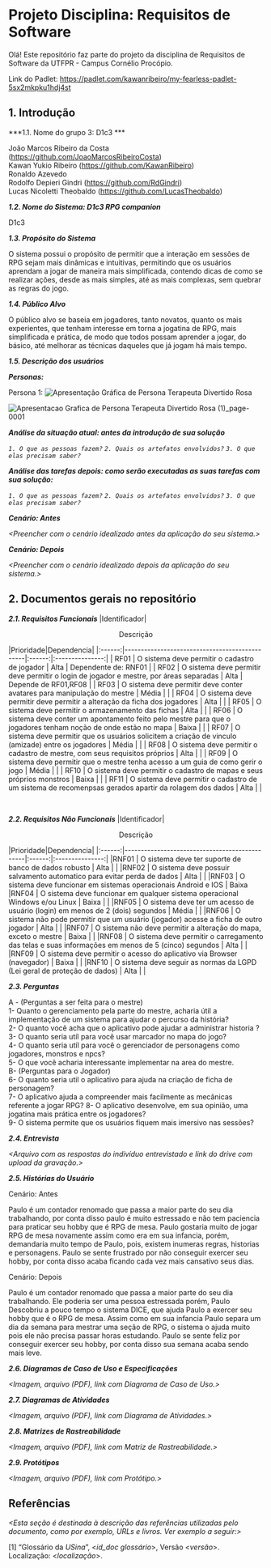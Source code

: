 
# Projeto Disciplina: Requisitos de Software

Olá! Este repositório faz parte do projeto da disciplina de Requisitos de Software da UTFPR - Campus Cornélio Procópio. 

Link do Padlet: https://padlet.com/kawanribeiro/my-fearless-padlet-5sx2mkpku1hdj4st

## 1. Introdução

***1.1. Nome do grupo 3: D1c3 ***

João Marcos Ribeiro da Costa (https://github.com/JoaoMarcosRibeiroCosta)<br/>
Kawan Yukio Ribeiro (https://github.com/KawanRibeiro)<br/>
Ronaldo Azevedo<br/>
Rodolfo Depieri Gindri (https://github.com/RdGindri)<br/>
Lucas Nicoletti Theobaldo (https://github.com/LucasTheobaldo)<br/>

***1.2.  Nome do Sistema: D1c3 RPG companion***

D1c3

***1.3.  Propósito do Sistema***

  O sistema possui o propósito de permitir que a interação em sessões de RPG sejam mais dinâmicas e intuitivas, permitindo que os usuários aprendam a jogar de maneira mais simplificada, contendo dicas de como se realizar ações, desde as mais simples,
até as mais complexas, sem quebrar as regras do jogo.

***1.4.  Público Alvo***

  O público alvo se baseia em jogadores, tanto novatos, quanto os mais experientes, que tenham interesse em torna a jogatina de RPG, mais simplificada e prática, de modo que todos possam aprender a jogar, do básico, até melhorar as técnicas daqueles
que já jogam há mais tempo.

***1.5. Descrição dos usuários***



***Personas:***

Persona 1:
![Apresentação Gráfica de Persona Terapeuta Divertido Rosa](https://github.com/user-attachments/assets/7529d601-9aed-4d3e-ac20-6dcb92795c02)


![Apresentacao Grafica de Persona Terapeuta Divertido Rosa (1)_page-0001](https://github.com/user-attachments/assets/bcc7c7d6-a74b-427e-bdda-805cd753bec0)


***Análise da situação atual: antes da introdução de sua solução***

*`1. O que as pessoas fazem?`*
*`2. Quais os artefatos envolvidos?`*
*`3. O que elas precisam saber?`*

***Análise das tarefas depois: como serão executadas as suas tarefas com sua solução:***

*`1. O que as pessoas fazem?`*
*`2. Quais os artefatos envolvidos?`*
*`3. O que elas precisam saber?`*

***Cenário: Antes***

*<Preencher com o cenário idealizado antes da aplicação do seu sistema.>*

***Cenário: Depois***

*<Preencher com o cenário idealizado depois da aplicação do seu sistema.>*

## 2. Documentos gerais no repositório

***2.1. Requisitos Funcionais***
|Identificador|<p style="text-align:center;">Descrição</p>|Prioridade|Dependencia|
|:------:|-----------------------------------------------|:------:|:---------------:|
| RF01 | O sistema deve permitir o cadastro de jogador | Alta | Dependente de: RNF01 |
| RF02 | O sistema deve permitir deve permitir o login de jogador e mestre, por áreas separadas | Alta | Depende de RF01,RF08 |
| RF03 | O sistema deve permitir deve conter avatares para manipulação do mestre | Média | |
| RF04 | O sistema deve permitir deve permitir a alteração da ficha dos jogadores | Alta | |
| RF05 | O sistema deve permitir o armazenamento das fichas | Alta | | 
| RF06 | O sistema deve conter um apontamento feito pelo mestre para que o jogadores tenham noção de onde estão no mapa | Baixa | | 
| RF07 | O sistema deve permitir que os usuários solicitem a criação de vinculo (amizade) entre os jogadores | Média | |
| RF08 | O sistema deve permitir o cadastro de mestre, com seus requisitos próprios | Alta | |
| RF09 | O sistema deve permitir que o mestre tenha acesso a um guia de como gerir o jogo | Média | |
| RF10 | O sistema deve permitir o cadastro de mapas e seus próprios monstros | Baixa | |
| RF11 | O sistema deve permitir o cadastro de um sistema de recomenpsas gerados apartir da rolagem dos dados | Alta | |

<br>

***2.2. Requisitos Não Funcionais***
|Identificador|<p style="text-align:center;">Descrição</p>|Prioridade|Dependencia|
|:------:|-----------------------------------------------|:------:|:---------------:|
|RNF01 | O sistema deve ter suporte de banco de dados robusto | Alta | |
|RNF02 | O sistema deve possuir salvamento automatico para evitar perda de dados | Alta | |
|RNF03 | O sistema deve funcionar em sistemas operacionais Android e IOS | Baixa
|RNF04 | O sistema deve funcionar em qualquer sistema operacional Windows e/ou Linux | Baixa | |
|RNF05 | O sistema deve ter um acesso de usuário (login) em menos de 2 (dois) segundos | Média | |
|RNF06 | O sistema não pode permitir que um usuário (jogador) acesse a ficha de outro jogador | Alta | |
|RNF07 | O sistema não deve permitir a alteração do mapa, exceto o mestre | Baixa | |
|RNF08 | O sistema deve permitir o carregamento das telas e suas informações em menos de 5 (cinco) segundos | Alta | |
|RNF09 | O sistema deve permitir o acesso do aplicativo via Browser (navegador) | Baixa | |
|RNF10 | O sistema deve seguir as normas da LGPD (Lei geral de proteção de dados) | Alta | |

***2.3. Perguntas***

A - (Perguntas a ser feita para o mestre)<br>
1- Quanto o gerenciamento pela parte do mestre, acharia útil a implementação de um sistema para ajudar o percurso da história?<br>
2- O quanto você acha que o aplicativo pode ajudar a administrar historia ? <br>
3- O quanto seria utíl para você usar marcador no mapa do jogo? <br>
4- O quanto seria utíl para você o gerenciador de personagens como jogadores, monstros e npcs?<br>
5- O que você acharia interessante implementar na area do mestre.<br>
B- (Perguntas para o Jogador)<br>
6- O quanto seria util o aplicativo para ajuda na criação de ficha de personagem?<br>
7- O aplicativo ajuda a compreender mais facilmente as mecânicas referente a jogar RPG?<nr>
8- O aplicativo desenvolve, em sua opinião, uma jogatina mais prática entre os jogadores?<br>
9- O sistema permite que os usuários fiquem mais imersivo nas sessões?<br>

***2.4. Entrevista***

*<Arquivo com as respostas do indivíduo entrevistado e link do drive com upload da gravação.>*

***2.5. Histórias do Usuário***

Cenário: Antes

Paulo é um contador renomado que passa a maior parte do seu dia trabalhando, por conta  disso paulo é muito estressado
e não tem paciencia para praticar seu hobby que é RPG de mesa.
Paulo gostaria muito de jogar RPG de mesa novamente assim como era em sua infancia, porém, demandaria muito tempo de Paulo,
pois, existem inumeras regras, historias e personagens.
Paulo se sente frustrado por não conseguir exercer seu hobby, por conta disso acaba ficando cada vez mais cansativo seus dias.

Cenário: Depois 

Paulo é um contador renomado que passa a maior parte do seu dia trabalhando. Ele poderia ser uma pessoa estressada porém,
Paulo Descobriu a pouco tempo o sistema DICE, que ajuda Paulo a exercer seu hobby que é o RPG de mesa.
Assim como em sua infancia Paulo separa um dia da semana para mestrar uma seção de RPG, o sistema o ajuda muito pois ele
não precisa passar horas estudando.
Paulo se sente feliz por conseguir exercer seu hobby, por conta disso sua semana acaba sendo mais leve.
  
***2.6. Diagramas de Caso de Uso e Especificações***

*<Imagem, arquivo (PDF), link com Diagrama de Caso de Uso.>*

***2.7. Diagramas de Atividades***

*<Imagem, arquivo (PDF), link com Diagrama de Atividades.>*

***2.8. Matrizes de Rastreabilidade***

*<Imagem, arquivo (PDF), link com Matriz de Rastreabilidade.>*

***2.9. Protótipos***

*<Imagem, arquivo (PDF), link com Protótipo.>*

## Referências

*<Esta seção é destinada à descrição das referências utilizadas pelo documento, como por exemplo, URLs e livros. Ver exemplo a seguir:>*

[1] “Glossário da _USina_”, <_id_doc glossário_>, Versão <_versão_>. Localização: <_localização_>.
